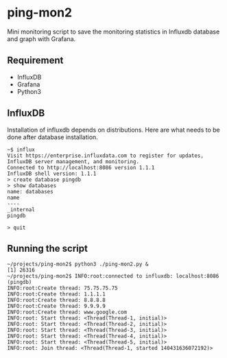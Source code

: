 # ping-mon2

Mini monitoring script to save the monitoring statistics in Influxdb database and graph with Grafana.

## Requirement

- InfluxDB
- Grafana
- Python3

## InfluxDB

Installation of influxdb depends on distributions.  Here are what needs to be done after database installation.

```
~$ influx
Visit https://enterprise.influxdata.com to register for updates, InfluxDB server management, and monitoring.
Connected to http://localhost:8086 version 1.1.1
InfluxDB shell version: 1.1.1
> create database pingdb
> show databases
name: databases
name
----
_internal
pingdb

> quit
```

## Running the script

```
~/projects/ping-mon2$ python3 ./ping-mon2.py &
[1] 26316
~/projects/ping-mon2$ INFO:root:connected to influxdb: localhost:8086 (pingdb)
INFO:root:Create thread: 75.75.75.75
INFO:root:Create thread: 1.1.1.1
INFO:root:Create thread: 8.8.8.8
INFO:root:Create thread: 9.9.9.9
INFO:root:Create thread: www.google.com
INFO:root: Start thread: <Thread(Thread-1, initial)>
INFO:root: Start thread: <Thread(Thread-2, initial)>
INFO:root: Start thread: <Thread(Thread-3, initial)>
INFO:root: Start thread: <Thread(Thread-4, initial)>
INFO:root: Start thread: <Thread(Thread-5, initial)>
INFO:root: Join thread: <Thread(Thread-1, started 140431636072192)>
```
